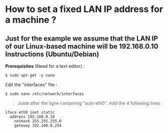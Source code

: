 How to set a fixed LAN IP address for a machine ?
==
Just for the example we assume that the LAN IP of our Linux-based machine will be 192.168.0.10
Instructions (Ubuntu/Debian)
-
__Prerequisites__ (Need for a text editor) :
<pre><code>$ sudo apt-get -y nano</code></pre>

Edit the "interfaces" file :
<pre><code>$ sudo nano /etc/network/interfaces</code></pre>
> Juste after the ligne containing "auto eth0". Add the 4 following lines :  
<pre><code>iface eth0 inet static 
  address 192.168.0.10
	netmask 255.255.255.0
	gateway 192.168.0.254</code></pre>
